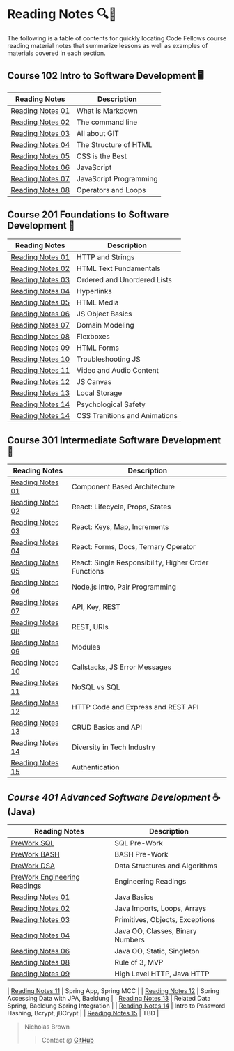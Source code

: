 # Reading Notes 🔍📝

The following is a table of contents for quickly locating Code Fellows course reading material notes that summarize lessons as well as examples of materials covered in each section.

## Course 102 Intro to Software Development 🖥️

| Reading Notes | Description |
| --- | --- |
| [Reading Notes 01](102/102_Reading_01.md) | What is Markdown |
| [Reading Notes 02](102/102_Reading_02.md) | The command line |
| [Reading Notes 03](102/102_Reading_03.md) | All about GIT |
| [Reading Notes 04](102/102_Reading_04.md) | The Structure of HTML |
| [Reading Notes 05](102/102_Reading_05.md) | CSS is the Best |
| [Reading Notes 06](102/102_Reading_06.md) | JavaScript |
| [Reading Notes 07](102/102_Reading_07.md) | JavaScript Programming |
| [Reading Notes 08](102/102_Reading_08.md) | Operators and Loops |

## Course 201 Foundations to Software Development 🌱

| Reading Notes | Description |
| --- | --- |
| [Reading Notes 01](201/201_Reading_01.md) | HTTP and Strings |
| [Reading Notes 02](201/201_Reading_02.md) | HTML Text Fundamentals |
| [Reading Notes 03](201/201_Reading_03.md) | Ordered and Unordered Lists |
| [Reading Notes 04](201/201_Reading_04.md) | Hyperlinks |
| [Reading Notes 05](201/201_Reading_05.md) | HTML Media |
| [Reading Notes 06](201/201_Reading_06.md) | JS Object Basics |
| [Reading Notes 07](201/201_Reading_07.md) | Domain Modeling |
| [Reading Notes 08](201/201_Reading_08.md) | Flexboxes |
| [Reading Notes 09](201/201_Reading_09.md) | HTML Forms |
| [Reading Notes 10](201/201_Reading_10.md) | Troubleshooting JS |
| [Reading Notes 11](201/201_Reading_11.md) | Video and Audio Content |
| [Reading Notes 12](201/201_Reading_12.md) | JS Canvas |
| [Reading Notes 13](201/201_Reading_13.md) | Local Storage |
| [Reading Notes 14](201/201_Reading_14_PsychologicalSafety.md) | Psychological Safety |
 [Reading Notes 14](201/201_Reading_14.md) | CSS Tranitions and Animations |

## Course 301 Intermediate Software Development 🚀

| Reading Notes | Description |
| --- | --- |
| [Reading Notes 01](301/301_Reading_01.md) | Component Based Architecture |
| [Reading Notes 02](301/301_Reading_02.md) | React: Lifecycle, Props, States |
| [Reading Notes 03](301/301_Reading_03.md) | React: Keys, Map, Increments |
| [Reading Notes 04](301/301_Reading_04.md) | React: Forms, Docs, Ternary Operator |
| [Reading Notes 05](301/301_Reading_05.md) | React: Single Responsibility, Higher Order Functions |
| [Reading Notes 06](301/301_Reading_06.md) | Node.js Intro, Pair Programming|
| [Reading Notes 07](301/301_Reading_07.md) | API, Key, REST |
| [Reading Notes 08](301/301_Reading_08.md) | REST, URIs |
| [Reading Notes 09](301/301_Reading_09.md) | Modules |
| [Reading Notes 10](301/301_Reading_10.md) | Callstacks, JS Error Messages |
| [Reading Notes 11](301/301_Reading_11.md) | NoSQL vs SQL |
| [Reading Notes 12](301/301_Reading_12.md) | HTTP Code and Express and REST API |
| [Reading Notes 13](301/301_Reading_13.md) | CRUD Basics and API |
| [Reading Notes 14](301/301_Reading_14.md) | Diversity in Tech Industry |
| [Reading Notes 15](301/301_Reading_15.md) | Authentication |

## *Course 401 Advanced Software Development* ☕ (Java)

| Reading Notes | Description | 
| --- | --- |
| [PreWork SQL](401/401_PreWork_SQL.md) | SQL Pre-Work |
| [PreWork BASH](401/401_PreWork_BASH.md) | BASH Pre-Work |
| [PreWork DSA](401/401_PreWork_DSA.md) | Data Structures and Algorithms |
| [PreWork Engineering Readings](401/401_PreWork_Engineering.md) | Engineering Readings |
| [Reading Notes 01](401/401_Reading_01.md) | Java Basics |
| [Reading Notes 02](401/401_Reading_02.md) | Java Imports, Loops, Arrays |
| [Reading Notes 03](401/401_Reading_03.md) | Primitives, Objects, Exceptions |
| [Reading Notes 04](401/401_Reading_04.md) | Java OO, Classes, Binary Numbers |
| [Reading Notes 06](401/401_Reading_06.md) | Java OO, Static, Singleton|
| [Reading Notes 08](401/401_Reading_08.md) | Rule of 3, MVP |
| [Reading Notes 09](401/401_Reading_09.md) | High Level HTTP, Java HTTP |

| [Reading Notes 11](401/401_Reading_11.md) | Spring App, Spring MCC   |
| [Reading Notes 12](401/401_Reading_12.md) | Spring Accessing Data with JPA, Baeldung |
| [Reading Notes 13](401/401_Reading_13.md) | Related Data Spring, Baeldung Spring Integration |
| [Reading Notes 14](401/401_Reading_14.md) | Intro to Password Hashing, Bcrypt, jBCrypt |
| [Reading Notes 15](401/401_Reading_15.md) | TBD |

> Nicholas Brown
>> Contact @ [GitHub](https://github.com/NicholasBrown-01)
